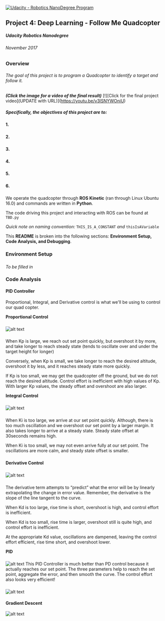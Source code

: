 [![Udacity - Robotics NanoDegree Program](https://s3-us-west-1.amazonaws.com/udacity-robotics/Extra+Images/RoboND_flag.png)](https://www.udacity.com/robotics)

## Project 4: Deep Learning  - Follow Me Quadcopter
##### Udacity Robotics Nanodegree
###### November 2017

###
###

### Overview

###### The goal of this project is to program a Quadcopter to identify a target and follow it.
###
###
***(Click the image for a video of the final result)***
[!][Click for the final project video](UPDATE with URL)](https://youtu.be/v3lSNYWOniU)

##### Specifically, the objectives of this project are to:

**1.** 
###
**2.** 
###
**3.** 
###
**4.** 
###
**5.** 
###
**6.** 
###
###


###

We operate the quadcopter through **ROS Kinetic** (ran through Linux Ubuntu 16.0) and commands are written in **Python**.

The code driving this project and interacting with ROS can be found at `TBD.py`

*Quick note on naming convention:* `THIS_IS_A_CONSTANT` *and* `thisIsAVariable`

This **README** is broken into the following sections: **Environment Setup, Code Analysis, and Debugging**.

###
###
###

### Environment Setup
###
*To be filled in*
###
### Code Analysis

#### PID Controller
Proportional, Integral, and Derivative control is what we'll be using to control our quad copter.

**Proportional Control**
###
![alt text](https://d17h27t6h515a5.cloudfront.net/topher/2017/June/5956d8b9_eq2/eq2.png)
###
When Kp is large, we reach out set point quickly, but overshoot it by more, and take longer to reach steady state (tends to oscillate over and under the target height for longer)

Conversely, when Kp is small, we take longer to reach the desired altitude, overshoot it by less, and it reaches steady state more quickly.

If Kp is too small, we may get the quadcopter off the ground, but we do not reach the desired altitude. Control effort is inefficient with high values of Kp. With larger Kp values, the steady offset and overshoot are also larger.

**Integral Control**
###
![alt text](https://d17h27t6h515a5.cloudfront.net/topher/2017/August/5984cc6e_pi-control-slide1/pi-control-slide1.png)
###

When Ki is too large, we arrive at our set point quickly. Although, there is too much oscillation and we overshoot our set point by a larger margin. It also takes longer to arrive at a steady state. Steady state offset at 30seconds remains high.

When Ki is too small, we may not even arrive fully at our set point. The oscillations are more calm, and steady state offset is smaller.



###
**Derivative Control**
###
![alt text](https://d17h27t6h515a5.cloudfront.net/topher/2017/July/5959aca0_eq6/eq6.png)
###
The derivative term attempts to “predict” what the error will be by linearly extrapolating the change in error value. Remember, the derivative is the slope of the line tangent to the curve.

When Kd is too large, rise time is short, overshoot is high, and control effort is inefficient. 

When Kd is too small, rise time is larger, overshoot still is quite high, and control effort is inefficient. 

At the appropriate Kd value, oscillations are dampened, leaving the control effort efficient, rise time short, and overshoot lower. 


**PID** 
###
![alt text](https://d17h27t6h515a5.cloudfront.net/topher/2017/August/598dce8b_building-a-pid-controller-01/building-a-pid-controller-01.png)
This PID Controller is much better than PD control because it actually reaches our set point. The three parameters help to reach the set point, aggregate the error, and then smooth the curve. The control effort also looks very efficient!
###
![alt text](https://d17h27t6h515a5.cloudfront.net/topher/2017/August/598a2eae_09-pid-control-summary-e05/09-pid-control-summary-e05.png)


#### Gradient Descent

![alt text](https://d17h27t6h515a5.cloudfront.net/topher/2017/August/5991ebb9_13-l-tuning-strategies-01/13-l-tuning-strategies-01.png)